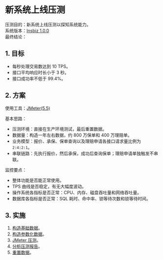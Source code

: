 # 新系统上线压测<!-- omit in toc -->

压测目的：新系统上线压测以探知系统能力。  
系统版本：[Insbiz 1.0.0](../../../releases/v1.0.0)  
最终结论：

## 1. 目标

- 每秒处理交易数达到 10 TPS。
- 接口平均响应时长小于 3 秒。
- 接口成功率不低于 99.4%。

## 2. 方案

使用工具：[JMeter(5.5)](https://github.com/itabbot/learn/blob/main/性能测试/1.测试工具/1.1.JMeter.md)

基本思路：

- 压测环境：直接在生产环境测试，最后重置数据。
- 数据量：构造一年左右数据，约 800 万保单和 400 万理赔单。
- 业务模型：报价、承保、保单查询以及理赔申请各接口请求量比例为 `2:4:2:1`。
- 串联链路：先执行报价，然后承保，成功后查询保单；理赔申请单独触发不串联。

监控要点：

- 整体功能是否能正常使用。
- TPS 曲线是否稳定，有无大幅度波动。
- 操作系统各指标是否正常：CPU、内存、磁盘吞吐量和网络吞吐量。
- 数据库各指标是否正常：SQL 耗时、命中率、锁等待次数和锁等待时间。

## 3. 实施

1. [构造基础数据](./实施/构造基础数据.md)。
2. [构造参数化数据](./实施/构造参数化数据.md)。
3. [JMeter 压测](./实施/JMeter压测.md)。
4. [分析压测报告](./实施/分析压测报告.md)。
5. [重置数据](./实施/重置数据.md)。
